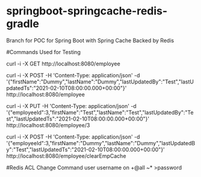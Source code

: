 # springboot-springcache-redis-gradle
Branch for POC for Spring Boot with Spring Cache Backed by Redis

#Commands Used for Testing

curl -i -X GET http://localhost:8080/employee
		
curl -i -X POST -H 'Content-Type: application/json' -d '{"firstName":"Dummy","lastName":"Dummy","lastUpdatedBy":"Test","lastUpdatedTs":"2021-02-10T08:00:00.000+00:00"}' http://localhost:8080/employee

curl -i -X PUT -H 'Content-Type: application/json' -d '{"employeeId":3,"firstName":"Test","lastName":"Test","lastUpdatedBy":"Test","lastUpdatedTs":"2021-02-10T08:00:00.000+00:00"}' http://localhost:8080/employee/3


curl -i -X POST -H 'Content-Type: application/json' -d '{"employeeId":3,"firstName":"Dummy","lastName":"Dummy","lastUpdatedBy":"Test","lastUpdatedTs":"2021-02-10T08:00:00.000+00:00"}' http://localhost:8080/employee/clearEmpCache

#Redis ACL Change Command
user username on  +@all ~* >password
